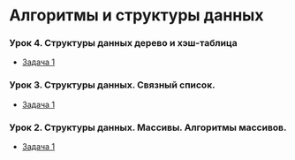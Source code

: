 # Алгоритмы и структуры данных

### Урок 4. Структуры данных дерево и хэш-таблица

* [Задача 1](https://github.com/PDV-geekbrains/Algorithms-and-data-structures/blob/master/task_04_01.java)

### Урок 3. Структуры данных. Связный список.

* [Задача 1](https://github.com/PDV-geekbrains/Algorithms-and-data-structures/blob/master/task_03_01.java)

### Урок 2. Структуры данных. Массивы. Алгоритмы массивов.

* [Задача 1](https://github.com/PDV-geekbrains/Algorithms-and-data-structures/blob/master/task_02_01.java)